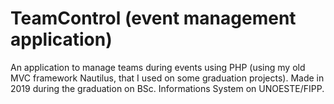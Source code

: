 # TeamControl (event management application)

An application to manage teams during events using PHP (using my old MVC framework Nautilus, that I used on some graduation projects).
Made in 2019 during the graduation on BSc. Informations System on UNOESTE/FIPP.
